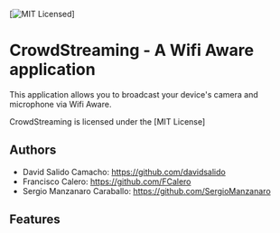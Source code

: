 [![MIT Licensed](https://img.shields.io/badge/license-MIT-green.svg)]

# CrowdStreaming - A Wifi Aware application

This application allows you to broadcast your device's camera and microphone via Wifi Aware.

CrowdStreaming is licensed under the [MIT License]

## Authors

- David Salido Camacho: https://github.com/davidsalido
- Francisco Calero: https://github.com/FCalero
- Sergio Manzanaro Caraballo: https://github.com/SergioManzanaro

## Features


